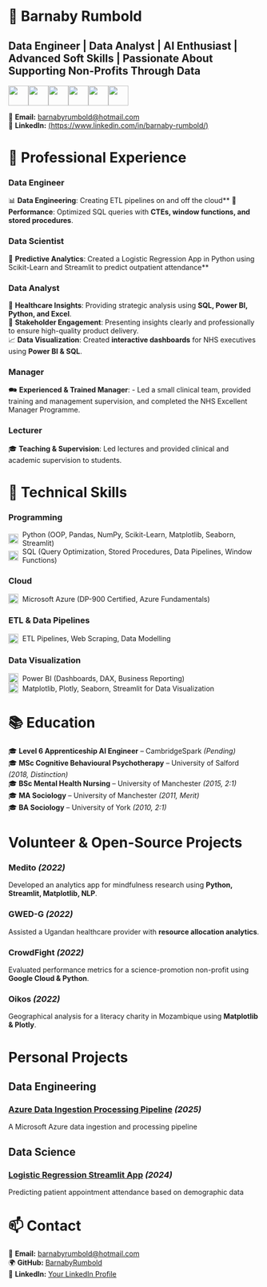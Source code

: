 # 🚀 Barnaby Rumbold  
## Data Engineer | Data Analyst | AI Enthusiast | Advanced Soft Skills | Passionate About Supporting Non-Profits Through Data 


<div style="display: flex;">
  <img src="https://cdn.jsdelivr.net/gh/devicons/devicon/icons/python/python-original.svg" width="40px"/>
  <img src="https://raw.githubusercontent.com/BarnabyRumbold/BarnabyRumbold/main/icons8-sql-database-96.png" width="40px"/>
  <img src="https://cdn.jsdelivr.net/gh/devicons/devicon/icons/azure/azure-original.svg" width="40px"/>
  <img src="https://github.com/BarnabyRumbold/BarnabyRumbold/blob/main/icons8-power-bi-144.png" width="40px"/>
  <img src="https://github.com/BarnabyRumbold/BarnabyRumbold/blob/main/icons8-streamlit-144.png" width="40px"/>
  <img src="https://github.com/BarnabyRumbold/BarnabyRumbold/blob/main/icons8-cloud-computing-64.png" width="40px"/>

</div>



📧 **Email:** barnabyrumbold@hotmail.com  
🔗 **LinkedIn:** [(https://www.linkedin.com/in/barnaby-rumbold/)](#)  


# 💼 **Professional Experience**
### **Data Engineer**
📊 **Data Engineering**: Creating ETL pipelines on and off the cloud**
🔄 **Performance**: Optimized SQL queries with **CTEs, window functions, and stored procedures**.  

### **Data Scientist**
🤒 **Predictive Analytics**: Created a Logistic Regression App in Python using Scikit-Learn and Streamlit to predict outpatient attendance**

### **Data Analyst**
🏥 **Healthcare Insights**: Providing strategic analysis using **SQL, Power BI, Python, and Excel**.  
📢 **Stakeholder Engagement**: Presenting insights clearly and professionally to ensure high-quality product delivery.  
📈 **Data Visualization**: Created **interactive dashboards** for NHS executives using **Power BI & SQL**.  

### **Manager**
🗪 **Experienced & Trained Manager**: - Led a small clinical team, provided training and management supervision, and completed the NHS Excellent Manager Programme.

### **Lecturer** 
🎓 **Teaching & Supervision**: Led lectures and provided clinical and academic supervision to students. 



# 🔧 **Technical Skills**
### **Programming**
<div style="display: flex; align-items: center;">
  <img src="https://cdn.jsdelivr.net/gh/devicons/devicon/icons/python/python-original.svg" width="20px"/>
  <span style="margin-left: 8px;">Python (OOP, Pandas, NumPy, Scikit-Learn, Matplotlib, Seaborn, Streamlit)</span>
</div>  

<div style="display: flex; align-items: center;">
  <img src="https://raw.githubusercontent.com/BarnabyRumbold/BarnabyRumbold/main/icons8-sql-database-96.png" width="20px"/>
  <span style="margin-left: 8px;">SQL (Query Optimization, Stored Procedures, Data Pipelines, Window Functions)</span>
</div>  

### **Cloud**
<div style="display: flex; align-items: center;">
  <img src="https://cdn.jsdelivr.net/gh/devicons/devicon/icons/azure/azure-original.svg" width="20px"/>
  <span style="margin-left: 8px;">Microsoft Azure (DP-900 Certified, Azure Fundamentals)</span>
</div>  

### **ETL & Data Pipelines**
<div style="display: flex; align-items: center;">
<img src="https://github.com/BarnabyRumbold/BarnabyRumbold/blob/main/icons8-cloud-computing-64.png" width="20px"/>
  <span style="margin-left: 8px;">ETL Pipelines, Web Scraping, Data Modelling</span>
</div>  


### **Data Visualization**
<div style="display: flex; align-items: center;">
  <img src="https://github.com/BarnabyRumbold/BarnabyRumbold/blob/main/icons8-power-bi-144.png" width="20px"/>
  <span style="margin-left: 8px;">Power BI (Dashboards, DAX, Business Reporting)</span>
</div>

<div style="display: flex; align-items: center;">
  <img src="https://github.com/BarnabyRumbold/BarnabyRumbold/blob/main/icons8-streamlit-144.png" width="20px"/>
  <span style="margin-left: 8px;">Matplotlib, Plotly, Seaborn, Streamlit for Data Visualization</span>
</div>



# 📚 **Education**
🎓 **Level 6 Apprenticeship AI Engineer** – CambridgeSpark _(Pending)_  
🎓 **MSc Cognitive Behavioural Psychotherapy** – University of Salford _(2018, Distinction)_  
🎓 **BSc Mental Health Nursing** – University of Manchester _(2015, 2:1)_  
🎓 **MA Sociology** – University of Manchester _(2011, Merit)_  
🎓 **BA Sociology** – University of York _(2010, 2:1)_  


# **Volunteer & Open-Source Projects**
### **Medito** _(2022)_
Developed an analytics app for mindfulness research using **Python, Streamlit, Matplotlib, NLP**.  
### **GWED-G** _(2022)_
Assisted a Ugandan healthcare provider with **resource allocation analytics**.  
### **CrowdFight** _(2022)_
Evaluated performance metrics for a science-promotion non-profit using **Google Cloud & Python**.  
### **Oikos** _(2022)_
Geographical analysis for a literacy charity in Mozambique using **Matplotlib & Plotly**.


# **Personal Projects**

## **Data Engineering**
### [Azure Data Ingestion Processing Pipeline](https://github.com/BarnabyRumbold/data-ingestion-processing-pipeline) _(2025)_
A Microsoft Azure data ingestion and processing pipeline

## **Data Science**
### **[Logistic Regression Streamlit App](https://github.com/BarnabyRumbold/logistic_regression_streamlit_app)** _(2024)_
Predicting patient appointment attendance based on demographic data


# 📫 **Contact**
📧 **Email:** barnabyrumbold@hotmail.com  
🌍 **GitHub:** [BarnabyRumbold](https://github.com/BarnabyRumbold)  
💼 **LinkedIn:** [Your LinkedIn Profile](#)  
